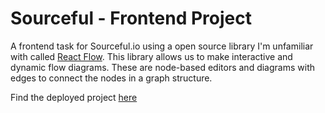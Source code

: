 # Sourceful - Frontend Project

A frontend task for Sourceful.io using a open source library I'm unfamiliar with called [React Flow](https://reactflow.dev/). This library allows us to make interactive and dynamic flow diagrams. These are node-based editors and diagrams with edges to connect the nodes in a graph structure.

Find the deployed project [here](https://github.com/Matthew-Man/sourceful-frontend-decision-making)
